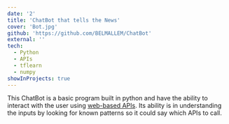 ```yaml
---
date: '2'
title: 'ChatBot that tells the News'
cover: 'Bot.jpg'
github: 'https://github.com/BELMALLEM/ChatBot'
external: ''
tech:
  - Python
  - APIs
  - tflearn
  - numpy
showInProjects: true
---
```


This ChatBot is a basic program built in python and have the ability to interact with the user using [web-based APIs](https://rapidapi.com/). Its ability is in understanding the inputs by looking for known patterns so it could say which APIs to call.
